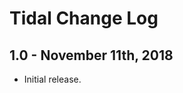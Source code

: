 Tidal Change Log
================

1.0 - November 11th, 2018
-------------------------

  * Initial release.
